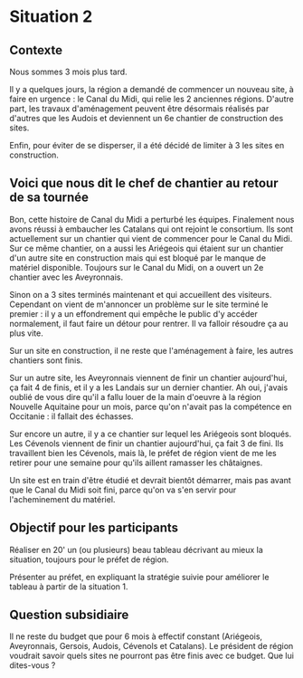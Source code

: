 # Situation 2
## Contexte
Nous sommes 3 mois plus tard.

Il y a quelques jours, la région a demandé de commencer un nouveau site, à faire en urgence : le Canal du Midi, qui relie les 2 anciennes régions. 
D'autre part, les travaux d'aménagement peuvent être désormais réalisés par d'autres que les Audois et deviennent un 6e chantier de construction des sites.

Enfin, pour éviter de se disperser, il a été décidé de limiter à 3 les sites en construction.
## Voici que nous dit le chef de chantier au retour de sa tournée
Bon, cette histoire de Canal du Midi a perturbé les équipes. Finalement nous avons réussi à embaucher les Catalans qui ont rejoint le consortium. Ils sont actuellement sur un chantier qui vient de commencer pour le Canal du Midi. Sur ce même chantier, on a aussi les Ariégeois qui étaient sur un chantier d'un autre site en construction mais qui est bloqué par le manque de matériel disponible. Toujours sur le Canal du Midi, on a ouvert un 2e chantier avec les Aveyronnais.

Sinon on a 3 sites terminés maintenant et qui accueillent des visiteurs. Cependant on vient de m'annoncer un  problème sur le site terminé le premier : il y a un effondrement qui empêche le public d'y accéder normalement, il faut faire un détour pour rentrer. Il va falloir résoudre ça au plus vite.

Sur un site en construction, il ne reste que l'aménagement à faire, les autres chantiers sont finis.

Sur un autre site, les Aveyronnais viennent de finir un chantier aujourd'hui, ça fait 4 de finis, et il y a les Landais sur un dernier chantier. Ah oui, j'avais oublié de vous dire qu'il a fallu louer de la main d'oeuvre à la région Nouvelle Aquitaine pour un mois, parce qu'on n'avait pas la compétence en Occitanie : il fallait des échasses.

Sur encore un autre, il y a ce chantier sur lequel les Ariégeois sont bloqués. Les Cévenols viennent de finir un chantier aujourd'hui, ça fait 3 de fini. Ils travaillent bien les Cévenols, mais là, le préfet de région vient de me les retirer pour une semaine pour qu'ils aillent ramasser les châtaignes.

Un site est en train d'être étudié et devrait bientôt démarrer, mais pas avant que le Canal du Midi soit fini, parce qu'on va s'en servir pour l'acheminement du matériel. 
## Objectif pour les participants
Réaliser en 20' un (ou plusieurs) beau tableau décrivant au mieux la situation, toujours pour le préfet de région. 

Présenter au préfet, en expliquant la stratégie suivie pour améliorer le tableau à partir de la situation 1.
## Question subsidiaire
Il ne reste du budget que pour 6 mois à effectif constant (Ariégeois, Aveyronnais, Gersois, Audois, Cévenols et Catalans).
Le président de région voudrait savoir quels sites ne pourront pas être finis avec ce budget. Que lui dites-vous ?
